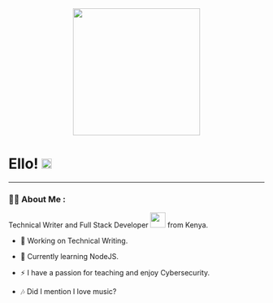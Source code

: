 <div id="header" align="center">
  <img src="https://media.giphy.com/media/RbDKaczqWovIugyJmW/giphy.gif" width="250"/>
</div>
<h1>
  Ello!
  <img src="https://media.giphy.com/media/hvRJCLFzcasrR4ia7z/giphy.gif" width="20px"/>
</h1>

---
### :woman_technologist: About Me :
Technical Writer and Full Stack Developer <img src="https://media.giphy.com/media/WUlplcMpOCEmTGBtBW/giphy.gif" width="30"> from Kenya.

- :telescope: Working on Technical Writing.

- :seedling: Currently learning NodeJS.

- :zap: I have a passion for teaching and enjoy Cybersecurity.

- :notes: Did I mention I love music? 



